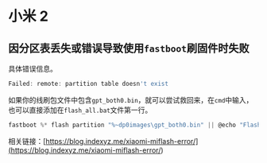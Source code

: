 # 小米 2
## 因分区表丢失或错误导致使用`fastboot`刷固件时失败

具体错误信息。

```PowerShell
Failed: remote: partition table doesn't exist
```


如果你的线刷包文件中包含`gpt_both0.bin`，就可以尝试救回来，在`cmd`中输入，也可以直接添加在`flash_all.bat`文件第一行。

```PowerShell
fastboot %* flash partition "%~dp0images\gpt_both0.bin" || @echo "Flash partition" && exit /B 1
```


相关链接：[https://blog.indexyz.me/xiaomi-miflash-error/](<https://blog.indexyz.me/xiaomi-miflash-error/>)
